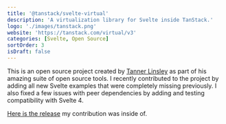 ```yaml
---
title: '@tanstack/svelte-virtual'
description: 'A virtualization library for Svelte inside TanStack.'
logo: './images/tanstack.png'
website: 'https://tanstack.com/virtual/v3'
categories: [Svelte, Open Source]
sortOrder: 3
isDraft: false
---
```


This is an open source project created by [Tanner Linsley](https://twitter.com/tannerlinsley) as part of his amazing suite of open source tools. I recently contributed to the project by adding all new Svelte examples that were completely missing previously. I also fixed a few issues with peer dependencies by adding and testing compatibility with Svelte 4.

[Here is the release](https://github.com/TanStack/virtual/releases/tag/v3.0.0-beta.69) my contribution was inside of.
